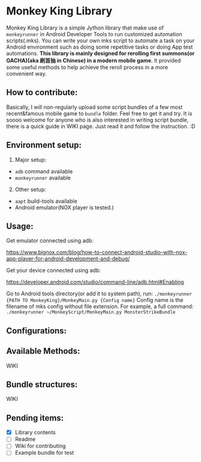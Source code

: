 # Monkey King Library
Monkey King Library is a simple Jython library that make use of `monkeyrunner` in Android Developer Tools to run customized automation scripts(.mks). You can write your own mks script to automate a task on your Android environment such as doing some repetitive tasks or doing App test automations. **This library is mainly designed for rerolling first summons(or GACHA)(aka 刷首抽 in Chinese) in a modern mobile game**. It provided some useful methods to help achieve the reroll process in a more convenient way.

## How to contribute:
Basically, I will non-regularly upload some script bundles of a few most recent&famous mobile game to `bundle` folder. Feel free to get it and try. It is soooo welcome for anyone who is also interested in writing script bundle, there is a quick guide in WIKI page. Just read it and follow the instruction. :D

## Environment setup:
1. Major setup:
  - `adb` command available
  - `monkeyrunner` available

2. Other setup:
  - `aapt` build-tools available
  - Android emulator(NOX player is tested.)

## Usage:
Get emulator connected using adb:

https://www.bignox.com/blog/how-to-connect-android-studio-with-nox-app-player-for-android-development-and-debug/

Get your device connected using adb:

https://developer.android.com/studio/command-line/adb.html#Enabling

Go to Android tools directory(or add it to system path), run:
`./monkeyrunner {PATH TO MonkeyKing}/MonkeyMain.py {Config name}`
Config name is the filename of mks config without file extension. For example, a full command:
`./monkeyrunner ~/MonkeyScript/MonkeyMain.py MonsterStrikeBundle`

## Configurations:

## Available Methods:
WIKI

## Bundle structures:
WIKI

## Pending items:
- [x] Library contents
- [ ] Readme
- [ ] Wiki for contributing
- [ ] Example bundle for test
